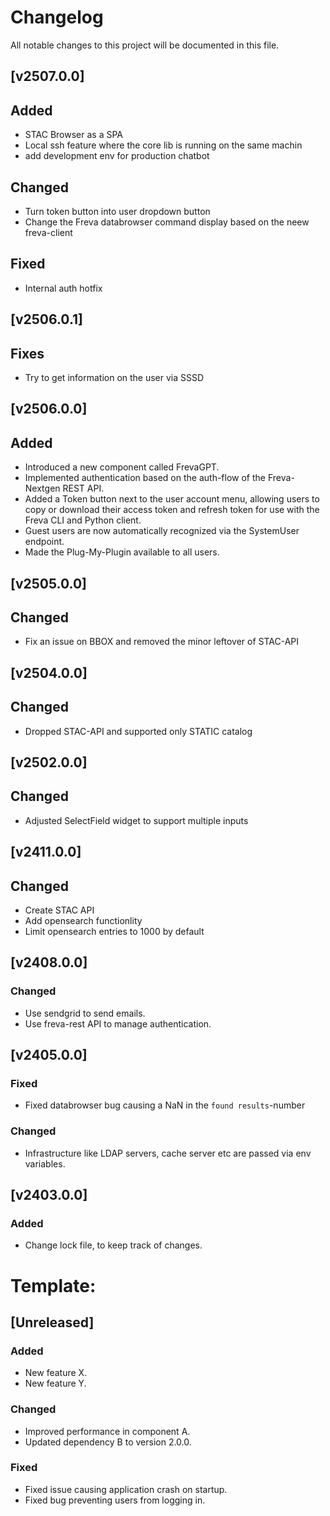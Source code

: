 # Changelog



All notable changes to this project will be documented in this file.

## [v2507.0.0]
## Added
- STAC Browser as a SPA
- Local ssh feature where the core lib is running on the same machin
- add development env for production chatbot

## Changed
- Turn token button into user dropdown button
- Change the Freva databrowser command display based on the neew freva-client

## Fixed
- Internal auth hotfix

## [v2506.0.1]
## Fixes
- Try to get information on the user via SSSD

## [v2506.0.0]
## Added
- Introduced a new component called FrevaGPT.
- Implemented authentication based on the auth-flow of the Freva-Nextgen REST API.
- Added a Token button next to the user account menu, allowing users to copy or download their access token and refresh token for use with the Freva CLI and Python client.
- Guest users are now automatically recognized via the SystemUser endpoint.
- Made the Plug-My-Plugin available to all users.

## [v2505.0.0]
## Changed
- Fix an issue on BBOX and removed the minor leftover of STAC-API

## [v2504.0.0]
## Changed
- Dropped STAC-API and supported only STATIC catalog

## [v2502.0.0]
## Changed
- Adjusted SelectField widget to support multiple inputs

## [v2411.0.0]
## Changed
- Create STAC API
- Add opensearch functionlity
- Limit opensearch entries to 1000 by default

## [v2408.0.0]

### Changed
- Use sendgrid to send emails.
- Use freva-rest API to manage authentication.


## [v2405.0.0]

### Fixed
- Fixed databrowser bug causing a NaN in the `found results`-number

### Changed
- Infrastructure like LDAP servers, cache server etc are passed via env
  variables.

## [v2403.0.0]

### Added
- Change lock file, to keep track of changes.


# Template:
## [Unreleased]

### Added
- New feature X.
- New feature Y.

### Changed
- Improved performance in component A.
- Updated dependency B to version 2.0.0.

### Fixed
- Fixed issue causing application crash on startup.
- Fixed bug preventing users from logging in.
